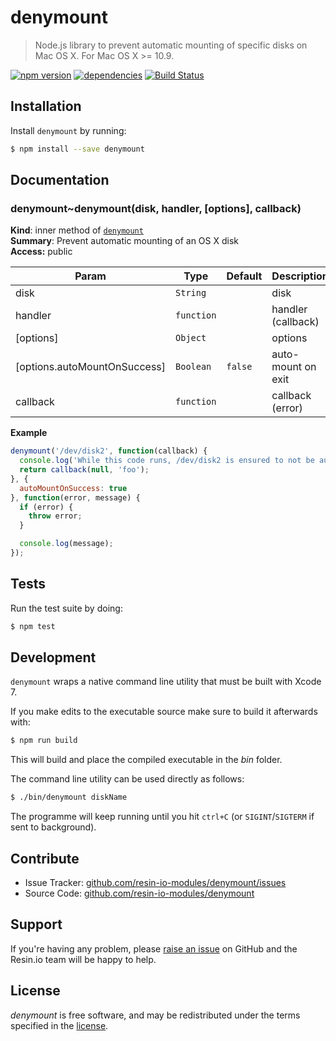 denymount
=========

> Node.js library to prevent automatic mounting of specific disks on Mac OS X. For Mac OS X >= 10.9.

[![npm version](https://badge.fury.io/js/denymount.svg)](http://badge.fury.io/js/denymount)
[![dependencies](https://david-dm.org/resin-io-modules/denymount.svg)](https://david-dm.org/resin-io-modules/denymount.svg)
[![Build Status](https://travis-ci.org/resin-io-modules/denymount.svg?branch=master)](https://travis-ci.org/resin-io-modules/denymount)

Installation
------------

Install `denymount` by running:

```sh
$ npm install --save denymount
```

Documentation
-------------

<a name="module_denymount..denymount"></a>

### denymount~denymount(disk, handler, [options], callback)
**Kind**: inner method of <code>[denymount](#module_denymount)</code>  
**Summary**: Prevent automatic mounting of an OS X disk  
**Access:** public  

| Param | Type | Default | Description |
| --- | --- | --- | --- |
| disk | <code>String</code> |  | disk |
| handler | <code>function</code> |  | handler (callback) |
| [options] | <code>Object</code> |  | options |
| [options.autoMountOnSuccess] | <code>Boolean</code> | <code>false</code> | auto-mount on exit |
| callback | <code>function</code> |  | callback (error) |

**Example**  
```js
denymount('/dev/disk2', function(callback) {
  console.log('While this code runs, /dev/disk2 is ensured to not be auto-mounted');
  return callback(null, 'foo');
}, {
  autoMountOnSuccess: true
}, function(error, message) {
  if (error) {
    throw error;
  }

  console.log(message);
});
```

Tests
-----

Run the test suite by doing:

```sh
$ npm test
```

Development
-----------

`denymount` wraps a native command line utility that must be built with Xcode 7.

If you make edits to the executable source make sure to build it afterwards with:

```sh
$ npm run build
```

This will build and place the compiled executable in the *bin* folder.

The command line utility can be used directly as follows:

```sh
$ ./bin/denymount diskName
```

The programme will keep running until you hit `ctrl+C` (or `SIGINT`/`SIGTERM` if sent to background).

Contribute
----------

- Issue Tracker: [github.com/resin-io-modules/denymount/issues](https://github.com/resin-io-modules/denymount/issues)
- Source Code: [github.com/resin-io-modules/denymount](https://github.com/resin-io-modules/denymount)

Support
-------

If you're having any problem, please [raise an issue](https://github.com/resin-io-modules/denymount/issues/new)
on GitHub and the Resin.io team will be happy to help.

License
-------

*denymount* is free software, and may be redistributed under the terms specified
in the [license](https://github.com/resin-io-modules/denymount/blob/master/LICENSE).

